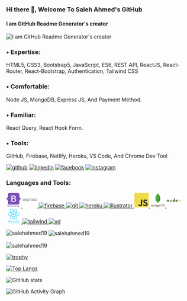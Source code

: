 ### Hi there 👋, Welcome To Saleh Ahmed's GitHub
#### I am GitHub Readme Generator's creator
![I am GitHub Readme Generator's creator](https://i.ibb.co/1TRrmNr/Saleh-Ahmed-Mahin.png)

### • Expertise: 
  HTML5, CSS3, Bootstrap5, JavaScript, ES6, REST API, ReactJS, React-Router, React-Bootstrap, Authentication, Tailwind CSS
### • Comfortable: 
  Node JS, MongoDB, Express JS, And Payment Method.
### • Familiar: 
  React Query, React Hook Form.
### • Tools: 
  GitHub, Firebase, Netlify, Heroku, VS Code, And Chrome Dev Tool
  



[<img src='https://cdn.jsdelivr.net/npm/simple-icons@3.0.1/icons/github.svg' alt='github' height='40'>](https://github.com/SalehAhmed19)  [<img src='https://cdn.jsdelivr.net/npm/simple-icons@3.0.1/icons/linkedin.svg' alt='linkedin' height='40'>](https://www.linkedin.com/in/salehahmedmahin/)  [<img src='https://cdn.jsdelivr.net/npm/simple-icons@3.0.1/icons/facebook.svg' alt='facebook' height='40'>](https://www.facebook.com/saleh.ahmed.mahin)  [<img src='https://cdn.jsdelivr.net/npm/simple-icons@3.0.1/icons/instagram.svg' alt='instagram' height='40'>](https://www.instagram.com/saleh.ahmed.mahin/)  

<h3 align="left">Languages and Tools:</h3>
<p align="left"> <a href="https://getbootstrap.com" target="_blank" rel="noreferrer"> <img src="https://raw.githubusercontent.com/devicons/devicon/master/icons/bootstrap/bootstrap-plain-wordmark.svg" alt="bootstrap" width="40" height="40"/> </a> <a href="https://expressjs.com" target="_blank" rel="noreferrer"> <img src="https://raw.githubusercontent.com/devicons/devicon/master/icons/express/express-original-wordmark.svg" alt="express" width="40" height="40"/> </a> <a href="https://firebase.google.com/" target="_blank" rel="noreferrer"> <img src="https://www.vectorlogo.zone/logos/firebase/firebase-icon.svg" alt="firebase" width="40" height="40"/> </a> <a href="https://git-scm.com/" target="_blank" rel="noreferrer"> <img src="https://www.vectorlogo.zone/logos/git-scm/git-scm-icon.svg" alt="git" width="40" height="40"/> </a> <a href="https://heroku.com" target="_blank" rel="noreferrer"> <img src="https://www.vectorlogo.zone/logos/heroku/heroku-icon.svg" alt="heroku" width="40" height="40"/> </a> <a href="https://www.adobe.com/in/products/illustrator.html" target="_blank" rel="noreferrer"> <img src="https://www.vectorlogo.zone/logos/adobe_illustrator/adobe_illustrator-icon.svg" alt="illustrator" width="40" height="40"/> </a> <a href="https://developer.mozilla.org/en-US/docs/Web/JavaScript" target="_blank" rel="noreferrer"> <img src="https://raw.githubusercontent.com/devicons/devicon/master/icons/javascript/javascript-original.svg" alt="javascript" width="40" height="40"/> </a> <a href="https://www.mongodb.com/" target="_blank" rel="noreferrer"> <img src="https://raw.githubusercontent.com/devicons/devicon/master/icons/mongodb/mongodb-original-wordmark.svg" alt="mongodb" width="40" height="40"/> </a> <a href="https://nodejs.org" target="_blank" rel="noreferrer"> <img src="https://raw.githubusercontent.com/devicons/devicon/master/icons/nodejs/nodejs-original-wordmark.svg" alt="nodejs" width="40" height="40"/> </a> <a href="https://reactjs.org/" target="_blank" rel="noreferrer"> <img src="https://raw.githubusercontent.com/devicons/devicon/master/icons/react/react-original-wordmark.svg" alt="react" width="40" height="40"/> </a> <a href="https://tailwindcss.com/" target="_blank" rel="noreferrer"> <img src="https://www.vectorlogo.zone/logos/tailwindcss/tailwindcss-icon.svg" alt="tailwind" width="40" height="40"/> </a> <a href="https://www.adobe.com/products/xd.html" target="_blank" rel="noreferrer"> <img src="https://cdn.worldvectorlogo.com/logos/adobe-xd.svg" alt="xd" width="40" height="40"/> </a> </p>

<p><img align="left" src="https://github-readme-stats.vercel.app/api/top-langs?username=salehahmed19&show_icons=true&locale=en&layout=compact" alt="salehahmed19" /></p>

<p>&nbsp;<img align="center" src="https://github-readme-stats.vercel.app/api?username=salehahmed19&show_icons=true&locale=en" alt="salehahmed19" /></p>

<p><img align="center" src="https://github-readme-streak-stats.herokuapp.com/?user=salehahmed19&" alt="salehahmed19" /></p>


[![trophy](https://github-profile-trophy.vercel.app/?username=SalehAhmed19)](https://github.com/ryo-ma/github-profile-trophy)

[![Top Langs](https://github-readme-stats.vercel.app/api/top-langs/?username=SalehAhmed19)](https://github.com/anuraghazra/github-readme-stats)

![GitHub stats](https://github-readme-stats.vercel.app/api?username=SalehAhmed19&show_icons=true)  

![GitHub Activity Graph](https://activity-graph.herokuapp.com/graph?username=SalehAhmed19)  
